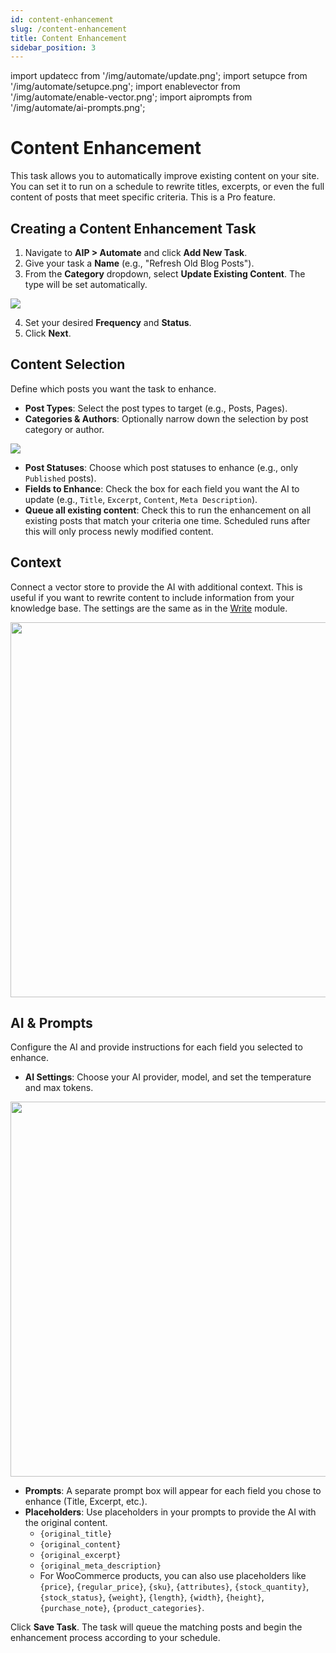```yaml
---
id: content-enhancement
slug: /content-enhancement
title: Content Enhancement
sidebar_position: 3
---
```


import updatecc from '/img/automate/update.png';
import setupce from '/img/automate/setupce.png';
import enablevector from '/img/automate/enable-vector.png';
import aiprompts from '/img/automate/ai-prompts.png';

# Content Enhancement

This task allows you to automatically improve existing content on your site. You can set it to run on a schedule to rewrite titles, excerpts, or even the full content of posts that meet specific criteria. This is a Pro feature.

## Creating a Content Enhancement Task

1.  Navigate to **AIP > Automate** and click **Add New Task**.
2.  Give your task a **Name** (e.g., "Refresh Old Blog Posts").
3.  From the **Category** dropdown, select **Update Existing Content**. The type will be set automatically.

<img src={updatecc} />

4.  Set your desired **Frequency** and **Status**.
5.  Click **Next**.

## Content Selection

Define which posts you want the task to enhance.

- **Post Types**: Select the post types to target (e.g., Posts, Pages).
- **Categories & Authors**: Optionally narrow down the selection by post category or author.

<img src={setupce} />

- **Post Statuses**: Choose which post statuses to enhance (e.g., only `Published` posts).
- **Fields to Enhance**: Check the box for each field you want the AI to update (e.g., `Title`, `Excerpt`, `Content`, `Meta Description`).
- **Queue all existing content**: Check this to run the enhancement on all existing posts that match your criteria one time. Scheduled runs after this will only process newly modified content.

## Context

Connect a vector store to provide the AI with additional context. This is useful if you want to rewrite content to include information from your knowledge base. The settings are the same as in the [Write](/docs/Write/context) module.

<img src={enablevector} width="600" />

## AI & Prompts

Configure the AI and provide instructions for each field you selected to enhance.

- **AI Settings**: Choose your AI provider, model, and set the temperature and max tokens.

<img src={aiprompts} width="600"/>

- **Prompts**: A separate prompt box will appear for each field you chose to enhance (Title, Excerpt, etc.).
- **Placeholders**: Use placeholders in your prompts to provide the AI with the original content.
    - `{original_title}`
    - `{original_content}`
    - `{original_excerpt}`
    - `{original_meta_description}`
    - For WooCommerce products, you can also use placeholders like `{price}`, `{regular_price}`, `{sku}`, `{attributes}`, `{stock_quantity}`,`{stock_status}`, `{weight}`, `{length}`, `{width}`, `{height}`, `{purchase_note}`, `{product_categories}`.

Click **Save Task**. The task will queue the matching posts and begin the enhancement process according to your schedule.